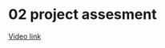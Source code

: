 # 02 project assesment

[Video link](https://www.egghead.io/lessons/egghead-02-project-assesment?pl=refactoring-react-components-to-typescript-9b045938)

